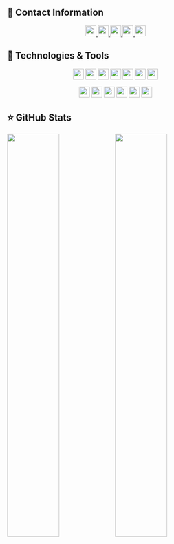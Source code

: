 ## 📑 Contact Information
<p align="center">

<a href="https://www.linkedin.com/in/robson-dos-santos-silva-59025230/" target="_blank">
  <img src="https://img.shields.io/badge/-LinkedIn-blue?style=for-the-badge&logo=Linkedin&logoColor=white&link=https://www.linkedin.com/in/robson-dos-santos-silva-59025230/" height="25"/>
</a>

<a href="https://github.com/robsantossilva">
  <img src="https://img.shields.io/badge/-Github-000?style=for-the-badge&logo=Github&logoColor=white&link=https://github.com/robsantossilva" height="25"/>
</a>

<a href="mailto:robsantossilva@gmail.com">
  <img src="https://img.shields.io/badge/-Email-c14438?style=for-the-badge&logo=Gmail&logoColor=white&link=mailto:robsantossilva@gmail.com" height="25"/>
</a>

<a href="https://github.com/robsantossilva?tab=followers">
  <img src="https://img.shields.io/github/followers/robsantossilva?style=social&style=for-the-badge" height="25"/>
</a>
  
<a href="https://github.com/robsantossilva">
  <img src="https://visitor-badge.glitch.me/badge?page_id=robsantossilva.visitor-badge" height="25"/>
</a>

</p>

## 🧰 Technologies & Tools

<p align="center">


<img src="https://img.shields.io/badge/php-%23777BB4.svg?&style=for-the-badge&logo=php&logoColor=white" height="25"/>

<img src="https://img.shields.io/badge/javascript-%23F7DF1E.svg?&style=for-the-badge&logo=javascript&logoColor=black" height="25"/>
<img src="https://img.shields.io/badge/typescript%20-%23007ACC.svg?&style=for-the-badge&logo=typescript&logoColor=white" height="25"/>
<img src="https://img.shields.io/badge/Golang%20-%23007d9c.svg?&style=for-the-badge&logo=go&logoColor=white" height="25"/>

<img src="https://img.shields.io/badge/node.js%20-%2343853D.svg?&style=for-the-badge&logo=node.js&logoColor=white" height="25"/>


<!-- <img src="https://img.shields.io/badge/-npm-CB3837?style=flat-square&logo=npm" height="25"/> -->
<img src="https://img.shields.io/badge/-GitHub-181717?style=flat-square&logo=github" height="25"/>
<img src="https://img.shields.io/badge/mysql-%2300f.svg?&style=for-the-badge&logo=mysql&logoColor=white" height="25"/>

</p>

<p align="center">

<img src="https://img.shields.io/badge/docker-%230073ec.svg?&style=for-the-badge&logo=docker&logoColor=white" height="25"/>

<img src="https://img.shields.io/badge/laravel-%23ff2d20.svg?&style=for-the-badge&logo=laravel&logoColor=white" height="25"/>
<img src="https://img.shields.io/badge/reactjs-%2320232a.svg?&style=for-the-badge&logo=react&logoColor=%2361dafb" height="25"/>
<img src="https://img.shields.io/badge/express.js%20-%23404d59.svg?&style=for-the-badge&logo=express" height="25"/>

<img src="https://img.shields.io/badge/css3%20-%231572B6.svg?&style=for-the-badge&logo=css3&logoColor=white" height="25"/>
<img src="https://img.shields.io/badge/html5%20-%23E34F26.svg?&style=for-the-badge&logo=html5&logoColor=white" height="25"/>

</p>

## ⭐ GitHub Stats

<div align = "left">
    <img width="49%" src = "https://github-readme-stats.vercel.app/api?username=robsantossilva&show_icons=true&theme=dark&line_height=30&langs_count=100">
    <img width="49%" src = "https://github-readme-stats.vercel.app/api/top-langs/?username=robsantossilva&hide=css,html,vba,freemarker&theme=dark&langs_count=100&layout=compact">

</div>
